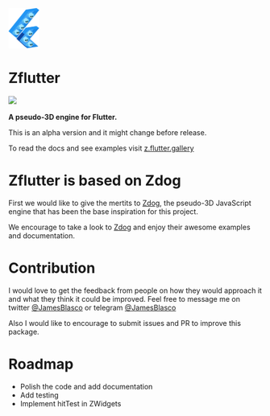 <a  href="https://z.flutter.gallery/"><img height="80px" src="logo.png"/></a>


# Zflutter

<a  href="https://pub.dev/packages/zflutter"><img  class="shield-button"  src="https://img.shields.io/pub/v/zflutter.svg?logo=flutter&color=blue&style=for-the-badge" /></a>



**A pseudo-3D engine for Flutter.**

This is an alpha version and it might change before release.

To read the docs and see examples visit [z.flutter.gallery](https://z.flutter.gallery/)

# Zflutter is based on Zdog

First we would like to give the mertits to [Zdog](https://zzz.dog), the pseudo-3D JavaScript engine that has been the base inspiration for this project. 

We encourage to take a look to [Zdog](https://zzz.dog) and enjoy their awesome examples and documentation.

# Contribution

I would love to get the feedback from people on how they would approach it and what they think it could be improved.
Feel free to message me on twitter [@JamesBlasco](https://twitter.com/JamesBlasco) or  telegram [@JamesBlasco](https://t.me/jamesblasco)

Also I would like to encourage to submit issues and PR to improve this package.

# Roadmap

- Polish the code and add documentation
- Add testing
- Implement hitTest in ZWidgets
